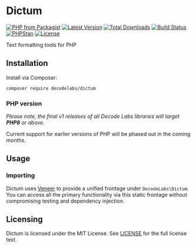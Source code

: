 # Dictum

[![PHP from Packagist](https://img.shields.io/packagist/php-v/decodelabs/dictum?style=flat-square)](https://packagist.org/packages/decodelabs/dictum)
[![Latest Version](https://img.shields.io/packagist/v/decodelabs/dictum.svg?style=flat-square)](https://packagist.org/packages/decodelabs/dictum)
[![Total Downloads](https://img.shields.io/packagist/dt/decodelabs/dictum.svg?style=flat-square)](https://packagist.org/packages/decodelabs/dictum)
[![Build Status](https://img.shields.io/travis/com/decodelabs/dictum/main.svg?style=flat-square)](https://travis-ci.com/decodelabs/dictum)
[![PHPStan](https://img.shields.io/badge/PHPStan-enabled-44CC11.svg?longCache=true&style=flat-square)](https://github.com/phpstan/phpstan)
[![License](https://img.shields.io/packagist/l/decodelabs/dictum?style=flat-square)](https://packagist.org/packages/decodelabs/dictum)

Text formatting tools for PHP

## Installation

Install via Composer:

```bash
composer require decodelabs/dictum
```

### PHP version

_Please note, the final v1 releases of all Decode Labs libraries will target **PHP8** or above._

Current support for earlier versions of PHP will be phased out in the coming months.


## Usage

### Importing

Dictum uses [Veneer](https://github.com/decodelabs/veneer) to provide a unified frontage under <code>DecodeLabs\Dictum</code>.
You can access all the primary functionality via this static frontage without compromising testing and dependency injection.



## Licensing
Dictum is licensed under the MIT License. See [LICENSE](./LICENSE) for the full license text.
